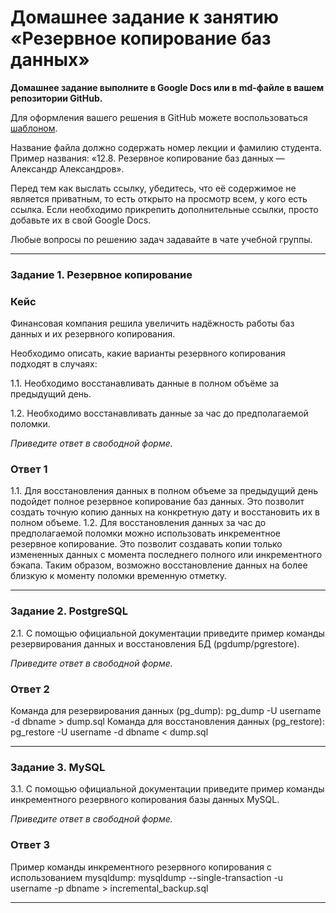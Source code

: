# Домашнее задание к занятию «Резервное копирование баз данных»

**Домашнее задание выполните в Google Docs или в md-файле в вашем репозитории GitHub.** 

Для оформления вашего решения в GitHub можете воспользоваться [шаблоном](https://github.com/netology-code/sys-pattern-homework).

Название файла должно содержать номер лекции и фамилию студента. Пример названия: «12.8. Резервное копирование баз данных — Александр Александров».

Перед тем как выслать ссылку, убедитесь, что её содержимое не является приватным, то есть открыто на просмотр всем, у кого есть ссылка. Если необходимо прикрепить дополнительные ссылки, просто добавьте их в свой Google Docs.

Любые вопросы по решению задач задавайте в чате учебной группы.

---

### Задание 1. Резервное копирование

### Кейс
Финансовая компания решила увеличить надёжность работы баз данных и их резервного копирования. 

Необходимо описать, какие варианты резервного копирования подходят в случаях: 

1.1. Необходимо восстанавливать данные в полном объёме за предыдущий день.

1.2. Необходимо восстанавливать данные за час до предполагаемой поломки.

*Приведите ответ в свободной форме.*

### Ответ 1

1.1. Для восстановления данных в полном объеме за предыдущий день подойдет полное резервное копирование баз данных. Это позволит создать точную копию данных на конкретную дату и восстановить их в полном объеме.
1.2. Для восстановления данных за час до предполагаемой поломки можно использовать инкрементное резервное копирование. Это позволит создавать копии только измененных данных с момента последнего полного или инкрементного бэкапа. Таким образом, возможно восстановление данных на более близкую к моменту поломки временную отметку.

---

### Задание 2. PostgreSQL

2.1. С помощью официальной документации приведите пример команды резервирования данных и восстановления БД (pgdump/pgrestore).

*Приведите ответ в свободной форме.*

### Ответ 2

Команда для резервирования данных (pg_dump):
pg_dump -U username -d dbname > dump.sql
Команда для восстановления данных (pg_restore):
pg_restore -U username -d dbname < dump.sql

---

### Задание 3. MySQL

3.1. С помощью официальной документации приведите пример команды инкрементного резервного копирования базы данных MySQL. 

*Приведите ответ в свободной форме.*

### Ответ 3

Пример команды инкрементного резервного копирования с использованием mysqldump:
mysqldump --single-transaction -u username -p dbname > incremental_backup.sql

---

